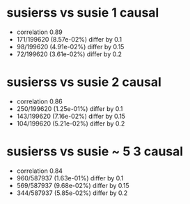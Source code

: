 # susierss vs susie  1 causal

- correlation 0.89
- 171/199620 (8.57e-02%) differ by 0.1
- 98/199620 (4.91e-02%) differ by 0.15
- 72/199620 (3.61e-02%) differ by 0.2


# susierss vs susie  2 causal

- correlation 0.86
- 250/199620 (1.25e-01%) differ by 0.1
- 143/199620 (7.16e-02%) differ by 0.15
- 104/199620 (5.21e-02%) differ by 0.2


# susierss vs susie  ~ 5 3 causal

- correlation 0.84
- 960/587937 (1.63e-01%) differ by 0.1
- 569/587937 (9.68e-02%) differ by 0.15
- 344/587937 (5.85e-02%) differ by 0.2


